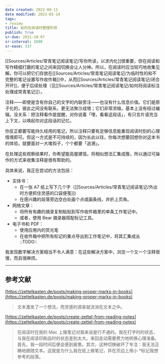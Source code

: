```yaml
---
date created: 2022-08-11
date modified: 2023-03-14
tags:
- review
title: 如何在阅读时整理所得
publish: true
sr-due: 2031-10-07
sr-interval: 2698
sr-ease: 337
---
```



[[Sources/Articles/常青笔记阅读笔记/写你所读，以求内化]]很重要，但在阅读和写作精细打磨的笔记之间来回切换会让人分神。所以，在阅读时应当轻巧地收集见解。你可以把它们存放在[[Sources/Articles/常青笔记阅读笔记/为临时性的和不完整的笔记设置写作收件箱]]中，从而[[Sources/Articles/常青笔记阅读笔记/闭合开环]]，便于后续处理（见[[Sources/Articles/常青笔记阅读笔记/如何将阅读标注处理成常青笔记]]）。

注释——即使是含有你自己的文字的内联旁注——也没有什么信息价值。它们是原子化的，彼此之间没有联系，更无法聚沙成塔；它们非常浓缩，基本上没有经过编辑。没关系：把注释看作是提醒，对你说着「嘿，看看这段话」，有只言片语充当上下文，以唤起你对这段话的记忆。

你反正都要写能持久经用的笔记，所以注释只要有足够信息能重现阅读时刻的心理情境即可。但这一方式是不可持续的，因为长此以往，你每次想要回想你对这本书的体验，就要面对一大堆钩子，个个都要「追溯」。

在处理这些观察结果时，你希望能高屋建瓴，将相似想法汇集成簇，所以通过可操作的方式来收集注释是很有帮助的。

具体来说，我正在尝试的方法包括：

- 实体书：
	- 在一张 A7 纸上写下几个字（[[Sources/Articles/常青笔记阅读笔记/外出时方便抓住灵感的口袋便笺]])
	- 在感兴趣的段落旁边空白处画个点或画条线，并折上页角。
- 网络文章：
	- 将所有有趣的摘录复制粘贴到写作收件箱里的单条工作笔记中。
	- 或者，使用 Bear 摘录器搭配标记工具。
- 电子书和 PDF：
	- 使用应用内的荧光笔
	- 在收件箱中把所有标记的重点导出到工作笔记中，将其汇集成丛  
	::TODO::

我发现数字解决方案相当不令人满意：在这些解决方案中，浏览一个又一个注释很慢，而且很麻烦。

___

## 参考文献

[https://zettelkasten.de/posts/making-proper-marks-in-books](https://zettelkasten.de/posts/making-proper-marks-in-books)

> 文本激发了一个想法，而灵感的源泉就流淌在文本之中。

[https://zettelkasten.de/posts/create-zettel-from-reading-notes](https://zettelkasten.de/posts/create-zettel-from-reading-notes)

> 在阅读时在我的 Mac 上做笔记对我来说是行不通的。我在打字时的状态，与我在阅读印刷品时的状态差别太大。来回走动需要费力地转换心理准备。首先，我一段时间后便会感到疲惫。其次，这种切换破坏了专注：我无法正确地跟随文本。这就是为什么我在纸上做笔记，并在页边上用小 \*标记我想参考的段落。